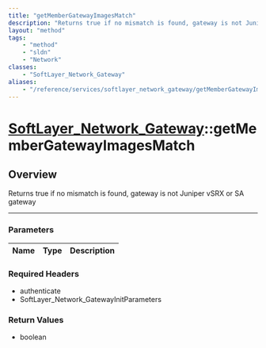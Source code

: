 ```yaml
---
title: "getMemberGatewayImagesMatch"
description: "Returns true if no mismatch is found, gateway is not Juniper vSRX or SA gateway"
layout: "method"
tags:
    - "method"
    - "sldn"
    - "Network"
classes:
    - "SoftLayer_Network_Gateway"
aliases:
    - "/reference/services/softlayer_network_gateway/getMemberGatewayImagesMatch"
---
```

# [SoftLayer_Network_Gateway](/reference/services/SoftLayer_Network_Gateway)::getMemberGatewayImagesMatch




## Overview 
Returns true if no mismatch is found, gateway is not Juniper vSRX or SA gateway 



-----

### Parameters 
|Name | Type | Description |
| --- | --- | --- |


### Required Headers
* authenticate
* SoftLayer_Network_GatewayInitParameters


### Return Values
* boolean




